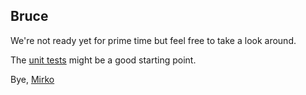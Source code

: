 
## Bruce

We're not ready yet for prime time but feel free to take a look around.

The [unit tests](tree/main/src/test/java/com/mirkocaserta/bruce) might be a
good starting point.

Bye, [Mirko](https://mirkocaserta.com/)
